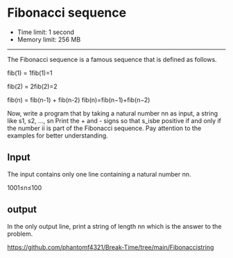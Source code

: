 # Fibonacci sequence

- Time limit: 1 second
- Memory limit: 256 MB

------

The Fibonacci sequence is a famous sequence that is defined as follows.

fib(1) = 1fib(1)=1

fib(2) = 2fib(2)=2

fib(n) = fib(n-1) + fib(n-2) fib(n)=fib(n−1)+fib(n−2)

Now, write a program that by taking a natural number nn as input, a string like s1, s2, ..., sn Print the + and - signs so that s_isbe positive if and only if the number ii is part of the Fibonacci sequence. Pay attention to the examples for better understanding.

## Input
The input contains only one line containing a natural number nn.

1001≤n≤100

## output
In the only output line, print a string of length nn which is the answer to the problem.



https://github.com/phantomf4321/Break-Time/tree/main/Fibonaccistring
